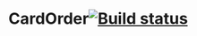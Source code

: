 # CardOrder[![Build status](https://ci.appveyor.com/api/projects/status/607rx57d4g9vwiq1?svg=true)](https://ci.appveyor.com/project/Karyyyyy/cardorder)
